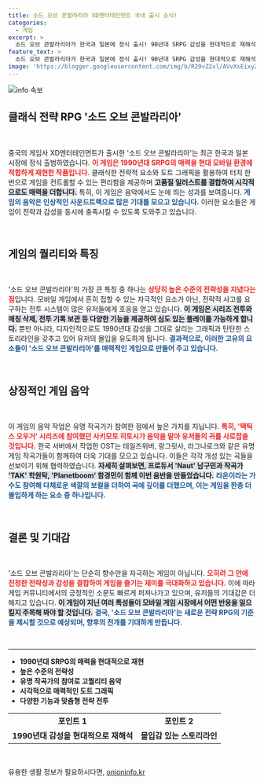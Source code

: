 ```yaml
---
title: 소드 오브 콘발라리아 XD엔터테인먼트 국내 출시 소식!
categories:
  - 게임
excerpt: >
  소드 오브 콘발라리아가 한국과 일본에 정식 출시! 90년대 SRPG 감성을 현대적으로 재해석한 이 게임은 유명 작곡가들이 참여한 OST와 함께 전략의 묘미를 선사합니다. 당신의 추억을 자극할 이 게임을 놓치지 마세요!
feature_text: >
  소드 오브 콘발라리아가 한국과 일본에 정식 출시! 90년대 SRPG 감성을 현대적으로 재해석한 이 게임은 유명 작곡가들이 참여한 OST와 함께 전략의 묘미를 선사합니다. 당신의 추억을 자극할 이 게임을 놓치지 마세요!
image: 'https://blogger.googleusercontent.com/img/b/R29vZ2xl/AVvXsEixyZcFfHzMRdzZMjFBmAUKJYCLCGyLL1o632UiGVXcaFdKo_bkvkuCioo0uUKlGfBVcT3P84aROyZIXSBEx3Aw5nCQ3pTgDom1WDC4m8eifvWiAmWEEVb4x6G_l8C0QH225ldMjyaFvpxGEBGNO37VmDTDMHGhJPq73UglMfDca1-0aw/s1600/blogspot.png'
---
```


<p><img src="https://blogger.googleusercontent.com/img/b/R29vZ2xl/AVvXsEixyZcFfHzMRdzZMjFBmAUKJYCLCGyLL1o632UiGVXcaFdKo_bkvkuCioo0uUKlGfBVcT3P84aROyZIXSBEx3Aw5nCQ3pTgDom1WDC4m8eifvWiAmWEEVb4x6G_l8C0QH225ldMjyaFvpxGEBGNO37VmDTDMHGhJPq73UglMfDca1-0aw/s1600/blogspot.png" alt="info 속보" /></p>

<h2 data-ke-size="size26">클래식 전략 RPG '소드 오브 콘발라리아'</h2>

<p data-ke-size="size16">&nbsp;</p>

<p data-ke-size="size16">중국의 게임사 XD엔터테인먼트가 출시한 '소드 오브 콘발라리아'는 최근 한국과 일본 시장에 정식 출범하였습니다. <b><span style="color: #ee2323;">이 게임은 1990년대 SRPG의 매력을 현대 모바일 환경에 적합하게 재현한 작품입니다.</span></b> 클래식한 전략적 요소와 도트 그래픽을 활용하여 터치 한 번으로 게임을 컨트롤할 수 있는 편리함을 제공하며 <b><span style="background-color: #21538527;">고품질 일러스트를 결합하여 시각적으로도 매력을 더합니다.</span></b> 특히, 이 게임은 음악에서도 눈에 띄는 성과를 보여줍니다. <b><span style="color: #1a5490;">게임의 음악은 인상적인 사운드트랙으로 많은 기대를 모으고 있습니다.</span></b> 이러한 요소들은 게임이 전략과 감성을 동시에 충족시킬 수 있도록 도와주고 있습니다.</p>

<p data-ke-size="size16">&nbsp;</p>

<h2 data-ke-size="size26">게임의 퀄리티와 특징</h2>

<p data-ke-size="size16">&nbsp;</p>

<p data-ke-size="size16">'소드 오브 콘발라리아'의 가장 큰 특징 중 하나는 <b><span style="color: #ee2323;">상당히 높은 수준의 전략성을 지녔다는 점</span></b>입니다. 모바일 게임에서 흔히 접할 수 있는 자극적인 요소가 아닌, 전략적 사고를 요구하는 전투 시스템이 많은 유저들에게 호응을 얻고 있습니다. <b><span style="background-color: #21538527;">이 게임은 시리즈 전투와 매칭 삭제, 전투 기록 보관 등 다양한 기능을 제공하여 심도 있는 플레이를 가능하게 합니다.</span></b> 뿐만 아니라, 디자인적으로도 1990년대 감성을 그대로 살리는 그래픽과 탄탄한 스토리라인을 갖추고 있어 유저의 몰입을 유도하게 됩니다. <b><span style="color: #1a5490;">결과적으로, 이러한 고유의 요소들이 '소드 오브 콘발라리아'를 매력적인 게임으로 만들어 주고 있습니다.</span></b></p>

<p data-ke-size="size16">&nbsp;</p>

<h2 data-ke-size="size26">상징적인 게임 음악</h2>

<p data-ke-size="size16">&nbsp;</p>

<p data-ke-size="size16">이 게임의 음악 작업은 유명 작곡가가 참여한 점에서 높은 가치를 지닙니다. <b><span style="color: #ee2323;">특히, '택틱스 오우거' 시리즈에 참여했던 사키모토 히토시가 음악을 맡아 유저들의 귀를 사로잡을 것입니다.</span></b> 한국 서버에서 작업한 OST는 테일즈위버, 랑그릿사, 라그나로크와 같은 유명 게임 작곡가들이 함께하여 더욱 기대를 모으고 있습니다. 이들은 각각 개성 있는 곡들을 선보이기 위해 협력하였습니다. <b><span style="background-color: #21538527;">자세히 살펴보면, 프로듀서 'Naut' 남구민과 작곡가 'TAK' 학원탁, 'Planetboom' 함경민이 함께 이번 음반을 만들었습니다.</span></b> <b><span style="color: #1a5490;">라온이라는 가수도 참여해 다채로운 색깔의 보컬을 더하여 곡에 깊이를 더했으며, 이는 게임을 한층 더 몰입하게 하는 요소 중 하나입니다.</span></b></p>

<p data-ke-size="size16">&nbsp;</p>

<h2 data-ke-size="size26">결론 및 기대감</h2>

<p data-ke-size="size16">&nbsp;</p>

<p data-ke-size="size16">'소드 오브 콘발라리아'는 단순히 향수만을 자극하는 게임이 아닙니다. <b><span style="color: #ee2323;">오히려 그 안에 진정한 전략성과 감성을 결합하여 게임을 즐기는 재미를 극대화하고 있습니다.</span></b> 이에 따라 게임 커뮤니티에서의 긍정적인 소문도 빠르게 퍼져나가고 있으며, 유저들의 기대감은 더해지고 있습니다. <b><span style="background-color: #21538527;">이 게임이 지닌 여러 특성들이 모바일 게임 시장에서 어떤 반응을 일으킬지 주목해 봐야 할 것입니다.</span></b> <b><span style="color: #1a5490;">결국, '소드 오브 콘발라리아'는 새로운 전략 RPG의 기준을 제시할 것으로 예상되며, 향후의 전개를 기대하게 만듭니다.</span></b></p>

<p data-ke-size="size16">&nbsp;</p>

<hr>

<ul>
  <li><b>1990년대 SRPG의 매력을 현대적으로 재현</b></li>
  <li><b>높은 수준의 전략성</b></li>
  <li><b>유명 작곡가의 참여로 고퀄리티 음악</b></li>
  <li><b>시각적으로 매력적인 도트 그래픽</b></li>
  <li><b>다양한 기능과 맞춤형 전략 전투</b></li>
</ul>

<table>
  <tr>
    <td style="text-align: center; height: 17px;"><b>포인트 1</b></td>
    <td style="text-align: center; height: 17px;"><b>포인트 2</b></td>
  </tr>
  <tr>
    <td style="text-align: center; height: 17px;"><b>1990년대 감성을 현대적으로 재해석</b></td>
    <td style="text-align: center; height: 17px;"><b>몰입감 있는 스토리라인</b></td>
  </tr>
</table>

<p data-ke-size="size16">&nbsp;</p>
유용한 생활 정보가 필요하시다면, <a href="https://onioninfo.kr" rel="dofollow">onioninfo.kr</a>


